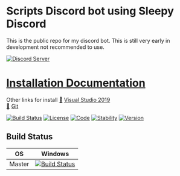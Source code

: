# Scripts Discord bot using Sleepy Discord

This is the public repo for my discord bot.
This is still very early in development not recommended to use.

[![Discord Server](https://discordapp.com/api/guilds/354003394718859275/embed.png?style=banner2)](discord.gg/D2YJFBm)

# [Installation Documentation](https://github.com/Xean00796/Discord-bot-cpp/wiki/Installation-guide.)
Other links for install
[:link:](https://visualstudio.microsoft.com/ "Visual Studio 2019") [Visual Studio 2019](https://visualstudio.microsoft.com/)<br />
[:link:](https://git-scm.com/ "Git") [Git](https://git-scm.com/)<br />

[![Build Status](https://travis-ci.org/{script20}/{Discord-bot-cpp}.png?branch=master)](https://travis-ci.org/{script20}/{Discord-bot-cpp})
[![License](http://img.shields.io/:license-mit-blue.svg?style=flat-square)](http://badges.org)
[![Code](http://img.shields.io/:code-c++-cyan.svg?style=flat-square)](http://badges.org)
[![Stability](http://img.shields.io/:version-Unstable-red.svg?style=flat-square)](http://badges.org)
[![Version](http://img.shields.io/:version-0.0-red.svg?style=flat-square)](http://badges.org)

## Build Status
| OS | Windows |
| ------ | ------- |
| Master   | [![Build Status](https://dev.azure.com/wuhao64/sleepy-discord/_apis/build/status/yourWaifu.sleepy-discord?branchName=master)](https://dev.azure.com/wuhao64/sleepy-discord/_build/?definitionId=2)
